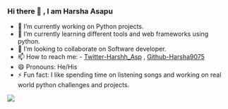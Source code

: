 ### Hi there 👋 , I am Harsha Asapu



- 🔭 I’m currently working on Python projects.
- 🌱 I’m currently learning different tools and web frameworks using python. 
- 👯 I’m looking to collaborate on Software developer. 
- 📫 How to reach me: 
                      - [Twitter-Harshh_Asp](https://twitter.com/Harshh_Asp)
                      , [Github-Harsha9075](https://github.com/Harsha9075) 
- 😄 Pronouns: He/His
- ⚡ Fun fact: I like spending time on listening songs and working on real world python challenges and projects.


<img src="https://github-readme-stats.vercel.app/api?username=Harsha9075&&show_icons=true&title_color=ffffff&icon_color=bl2acf&text_color=daf7dc&bg_color=151515">
